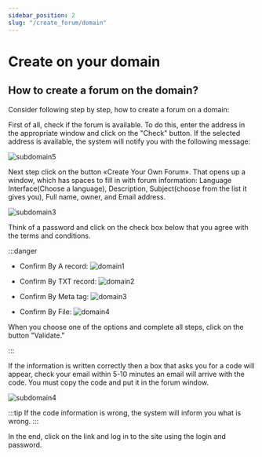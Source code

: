 ```yaml
---
sidebar_position: 2
slug: "/create_forum/domain"
---
```


# Create on your domain

## How to create a forum on the domain?

Consider following step by step, how to create a forum on a domain:

First of all, check if the forum is available. To do this, enter the address in the appropriate window and click on the "Check" button. If the selected address is available, the system will notify you with the following message:

![subdomain5](/img/subdomain5.png)

Next step click on the button «Create Your Own Forum». That opens up a window, which has spaces to fill in with forum information: Language Interface(Choose a language), Description, Subject(choose from the list it gives you), Full name, owner, and Email address.

![subdomain3](/img/subdomain3.png)

Think of a password and click on the check box below that you agree with the terms and conditions.

:::danger

- Confirm By A record:
  ![domain1](/img/domain1.png)

- Confirm By TXT record:
  ![domain2](/img/domain2.png)

- Confirm By Meta tag:
  ![domain3](/img/domain3.png)

- Confirm By File:
  ![domain4](/img/domain4.png)

When you choose one of the options and complete all steps, click on the button "Validate."

:::

If the information is written correctly then a box that asks you for a code will appear, check your email within 5-10 minutes an email will arrive with the code. You must copy the code and put it in the forum window.

![subdomain4](/img/subdomain4.png)

:::tip
If the code information is wrong, the system will inform you what is wrong.
:::

In the end, click on the link and log in to the site using the login and password.
